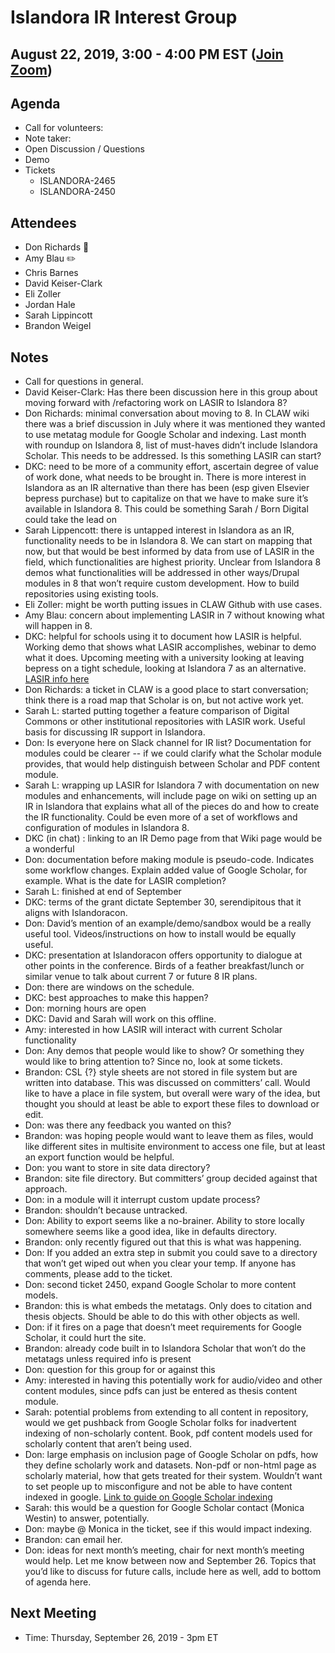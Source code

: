 # Islandora IR Interest Group
## August 22, 2019, 3:00 - 4:00 PM EST ([Join Zoom](https://zoom.us/j/526356143))

## Agenda
-  Call for volunteers: 
  - Note taker: 
  - Open Discussion / Questions
  - Demo
  - Tickets
     - ISLANDORA-2465
     - ISLANDORA-2450

## Attendees
- Don Richards :chicken:
- Amy Blau :pencil2:
- Chris Barnes
- David Keiser-Clark
- Eli Zoller
- Jordan Hale
- Sarah Lippincott
- Brandon Weigel

## Notes

*   Call for questions in general. 
*   David Keiser-Clark: Has there been discussion here in this group about moving forward with /refactoring work on LASIR to Islandora 8? 
*   Don Richards: minimal conversation about moving to 8. In CLAW wiki there was a brief discussion in July where it was mentioned they wanted to use metatag module for Google Scholar and indexing. Last month with roundup on Islandora 8, list of must-haves didn’t include Islandora Scholar. This needs to be addressed. Is this something LASIR can start?
*   DKC: need to be more of a community effort, ascertain degree of value of work done, what needs to be brought in. There is more interest in Islandora as an IR alternative than there has been (esp given Elsevier bepress purchase) but to capitalize on that we have to make sure it’s available in Islandora 8. This could be something Sarah / Born Digital could take the lead on
*   Sarah Lippencott: there is untapped interest in Islandora as an IR, functionality needs to be in Islandora 8. We can start on mapping that now, but that would be best informed by data from use of LASIR in the field, which functionalities are highest priority. Unclear from Islandora 8 demos what functionalities will be addressed in other ways/Drupal modules in 8 that won’t require custom development. How to build repositories using existing tools.
*   Eli Zoller: might be worth putting issues in CLAW Github with use cases. 
*   Amy Blau: concern about implementing LASIR in 7 without knowing what will happen in 8.
*   DKC: helpful for schools using it to document how LASIR is helpful. Working demo that shows what LASIR accomplishes, webinar to demo what it does. Upcoming meeting with a university looking at leaving bepress on a tight schedule, looking at Islandora 7 as an alternative.  [LASIR info here](https://drive.google.com/file/d/0BwWnQmDKeQGBelFDQ2UxdXhWdE5Wdmx1UVp6c1E0cmhHaTBB/view)
*   Don Richards: a ticket in CLAW is a good place to start conversation; think there is a road map that Scholar is on, but not active work yet. 
*   Sarah L: started putting together a feature comparison of Digital Commons or other institutional repositories with LASIR work. Useful basis for discussing IR support in Islandora.
*   Don: Is everyone here on Slack channel for IR list? Documentation for modules could be clearer -- if we could clarify what the Scholar module provides, that would help distinguish between Scholar and PDF content module. 
*   Sarah L: wrapping up LASIR for Islandora 7 with documentation on new modules and enhancements, will include page on wiki on setting up an IR in Islandora that explains what all of the pieces do and how to create the IR functionality. Could be even more of a set of workflows and configuration of modules in Islandora 8.
*   DKC (in chat) : linking to an IR Demo page from that Wiki page would be a wonderful
*   Don: documentation before making module is pseudo-code. Indicates some workflow changes. Explain added value of Google Scholar, for example. What is the date for LASIR completion?
*   Sarah L: finished at end of September
*   DKC: terms of the grant dictate September 30, serendipitous that it aligns with Islandoracon.
*   Don: David’s mention of an example/demo/sandbox would be a really useful tool. Videos/instructions  on how to install would be equally useful.
*   DKC: presentation at Islandoracon offers opportunity to dialogue at other points in the conference. Birds of a feather breakfast/lunch or similar venue to talk about current 7 or future 8 IR plans.
*   Don: there are windows on the schedule. 
*   DKC: best approaches to make this happen? 
*   Don: morning hours are open
*   DKC: David and Sarah will work on this offline.
*   Amy: interested in how LASIR will interact with current Scholar functionality
*   Don: Any demos that people would like to show? Or something they would like to bring attention to? Since no, look at some tickets. 
*   Brandon: CSL {?} style sheets are not stored in file system but are written into database. This was discussed on committers’ call. Would like to have a place in file system, but overall were wary of the idea, but thought you should at least be able to export these files to download or edit.
*   Don: was there any feedback you wanted on this?
*   Brandon: was hoping people would want to leave them as files, would like different sites in multisite environment to access one file, but at least an export function would be helpful.
*   Don: you want to store in site data directory?
*   Brandon: site file directory. But committers’ group decided against that approach.
*   Don: in a module will it interrupt custom update process?
*   Brandon: shouldn’t because untracked.
*   Don: Ability to export seems like a no-brainer. Ability to store locally somewhere seems like a good idea, like in defaults directory.
*   Brandon: only recently figured out that this is what was happening. 
*   Don: If you added an extra step in submit you could save to a directory that won’t get wiped out when you clear your temp. If anyone has comments, please add to the ticket.
*   Don: second ticket 2450, expand Google Scholar to more content models.
*   Brandon: this is what embeds the metatags. Only does to citation and thesis objects. Should be able to do this with other objects as well.
*   Don: if it fires on a page that doesn’t meet requirements for Google Scholar, it could hurt the site.
*   Brandon: already code built in to Islandora Scholar that won’t do the metatags unless required info is present
*   Don: question for this group for or against this
*   Amy: interested in having this potentially work for audio/video and other content modules, since pdfs can just be entered as thesis content module.
*   Sarah: potential problems from extending to all content in repository, would we get pushback from Google Scholar folks for inadvertent indexing of non-scholarly content. Book, pdf content models used for scholarly content that aren’t being used.
*   Don: large emphasis on inclusion page of Google Scholar on pdfs, how they define scholarly work and datasets. Non-pdf or non-html page as scholarly material, how that gets treated for their system. Wouldn’t want to set people up to misconfigure and not be able to have content indexed in google. [Link to guide on Google Scholar indexing](https://scholar.google.com/intl/en/scholar/inclusion.html)
*   Sarah: this would be a question for Google Scholar contact (Monica Westin) to answer, potentially. 
*   Don: maybe @ Monica in the ticket, see if this would impact indexing.
*   Brandon: can email her.
*   Don: ideas for next month’s meeting, chair for next month’s meeting would help. Let me know between now and September 26. Topics that you’d like to discuss for future calls, include here as well, add to bottom of agenda here. 

## Next Meeting
* Time: Thursday, September 26, 2019 - 3pm ET

